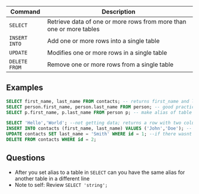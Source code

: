 Command | Description
---|---
`SELECT` | Retrieve data of one or more rows from more than one or more tables
`INSERT INTO` | Add one or more rows into a single table
`UPDATE` | Modifies one or more rows in a single table
`DELETE FROM` | Remove one or more rows from a single table

## Examples

```SQL
SELECT first_name, last_name FROM contacts; -- returns first_name and last_name columns/data from the table contacts; FROM clause is required if column names are stated
SELECT person.first_name, person.last_name FROM person; -- good practice: table qualify the names of the columns
SELECT p.first_name, p.last_name FROM person p; -- make alias of table name

SELECT 'Hello','World'; --not getting data; returns a row with two columns with this data
INSERT INTO contacts (first_name, last_name) VALUES ('John','Doe'); -- create new row 
UPDATE contacts SET last_name = 'Smith' WHERE id = 1; --if there wasnt a WHERE clause it would replace all data in the last_name column to have the value of 'Smith'
DELETE FROM contacts WHERE id = 2;
```


## Questions 

- After you set alias to a table in `SELECT` can you have the same alias for another table in a different line
- Note to self: Review `SELECT 'string';`
